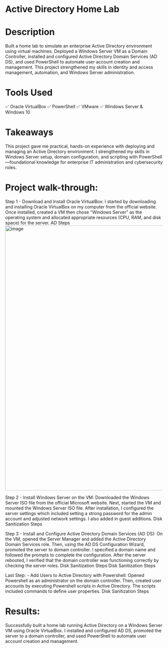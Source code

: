 # Active Directory Home Lab
# Description
Built a home lab to simulate an enterprise Active Directory environment using virtual machines. Deployed a Windows Server VM as a Domain Controller, installed and configured Active Directory Domain Services (AD DS), and used PowerShell to automate user account creation and management. This project strengthened my skills in identity and access management, automation, and Windows Server administration.
# Tools Used
✅ Oracle VirtualBox ✅ PowerShell ✅ VMware ✅ Windows Server & Windows 10

# Takeaways
This project gave me practical, hands-on experience with deploying and managing an Active Directory environment. I strengthened my skills in Windows Server setup, domain configuration, and scripting with PowerShell—foundational knowledge for enterprise IT administration and cybersecurity roles.
# Project walk-through:
Step 1 - Download and Install Oracle VirtualBox: I started by downloading and installing Oracle VirtualBox on my computer from the official website. Once installed, created a VM then chose "Windows Server" as the operating system and allocated appropriate resources (CPU, RAM, and disk space) for the server.
AD Steps
<img width="1594" height="848" alt="image" src="https://github.com/user-attachments/assets/5476ed37-dafb-454b-a260-6a839e0e2c77" />

Step 2 - Install Windows Server on the VM: Downloaded the Windows Server ISO file from the official Microsoft website. Next, started the VM and mounted the Windows Server ISO file. After installation, I configured the server settings which included setting a strong password for the admin account and adjusted network settings. I also added in guest additions.
Disk Sanitization Steps

Step 3 - Install and Configure Active Directory Domain Services (AD DS): On the VM, opened the Server Manager and added the Active Directory Domain Services role. Then, using the AD DS Configuration Wizard, promoted the server to domain controller. I specified a domain name and followed the prompts to complete the configuration. After the server rebooted, I verified that the domain controller was functioning correctly by checking the server roles.
Disk Sanitization Steps Disk Sanitization Steps

Last Step: - Add Users to Active Directory with Powershell: Opened Powershell as an administrator on the domain controller. Then, created user accounts by executing Powershell scripts in Active Directory. The scripts included commands to define user properties.
Disk Sanitization Steps


# Results:
Successfully built a home lab running Active Directory on a Windows Server VM using Oracle VirtualBox. I installed and configured AD DS, promoted the server to a domain controller, and used PowerShell to automate user account creation and management.
